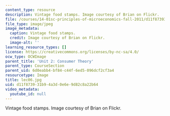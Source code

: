 ```yaml
---
content_type: resource
description: Vintage food stamps. Image courtesy of Brian on Flickr.
file: /courses/14-01sc-principles-of-microeconomics-fall-2011/d11f873931b94a3d0e6e9d82c8a22b64_lec06.jpg
file_type: image/jpeg
image_metadata:
  caption: Vintage food stamps.
  credit: Image courtesy of Brian on Flickr.
  image-alt: ''
learning_resource_types: []
license: https://creativecommons.org/licenses/by-nc-sa/4.0/
ocw_type: OCWImage
parent_title: 'Unit 2: Consumer Theory'
parent_type: CourseSection
parent_uid: 6d0eabb4-bf84-c44f-6ed5-096dcf2cf3a4
resourcetype: Image
title: lec06.jpg
uid: d11f8739-31b9-4a3d-0e6e-9d82c8a22b64
video_metadata:
  youtube_id: null
---
```

Vintage food stamps. Image courtesy of Brian on Flickr.
